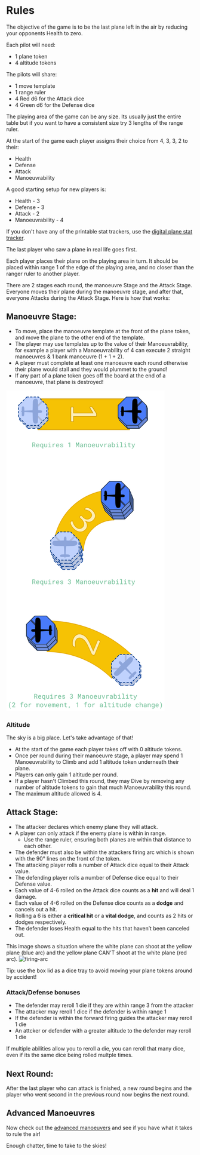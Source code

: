 # Rules

The objective of the game is to be the last plane left in the air by reducing your opponents Health to zero.

Each pilot will need:

- 1 plane token
- 4 altitude tokens

The pilots will share:

- 1 move template
- 1 range ruler
- 4 Red d6 for the Attack dice
- 4 Green d6 for the Defense dice

The playing area of the game can be any size. Its usually just the entire table but if you want to have a consistent size try 3 lengths of the range ruler.

At the start of the game each player assigns their choice from 4, 3, 3, 2 to their:

- Health
- Defense
- Attack
- Manoeuvrability

A good starting setup for new players is:

- Health - 3
- Defense - 3
- Attack - 2
- Manoeuvrability - 4

If you don't have any of the printable stat trackers, use the <a href="https://squadronleader.wollivan.dev/rules/advanced-manoeuvres">digital plane stat tracker</a>.

The last player who saw a plane in real life goes first.

Each player places their plane on the playing area in turn.
It should be placed within range 1 of the edge of the playing area, and no closer than the ranger ruler to another player.

There are 2 stages each round, the manoeuvre Stage and the Attack Stage.
Everyone moves their plane during the manoeuvre stage, and after that, everyone Attacks during the Attack Stage.
Here is how that works:

## Manoeuvre Stage:

- To move, place the manoeuvre template at the front of the plane token, and move the plane to the other end of the template.
- The player may use templates up to the value of their Manoeuvrability, for example a player with a Manoeuvrability of 4 can execute 2 straight manoeuvres & 1 bank manoeuvre (1 + 1 + 2).
- A player must complete at least one manoeuvre each round otherwise their plane would stall and they would plummet to the ground!
- If any part of a plane token goes off the board at the end of a manoeuvre, that plane is destroyed!

![manoeuvre_diagram](./ManoeuvreExamples/manoeuvres.png)

### Altitude

The sky is a big place. Let's take advantage of that!

- At the start of the game each player takes off with 0 altitude tokens.
- Once per round during their manoeuvre stage, a player may spend 1 Manoeuvrability to Climb and add 1 altitude token underneath their plane.
- Players can only gain 1 altitude per round.
- If a player hasn't Climbed this round, they may Dive by removing any number of altitude tokens to gain that much Manoeuvrability this round.
- The maximum altitude allowed is 4.

## Attack Stage:

- The attacker declares which enemy plane they will attack.
- A player can only attack if the enemy plane is within in range.
  - Use the range ruler, ensuring both planes are within that distance to each other.
- The defender must also be within the attackers firing arc which is shown with the 90° lines on the front of the token.
- The attacking player rolls a number of Attack dice equal to their Attack value.
- The defending player rolls a number of Defense dice equal to their Defense value.
- Each value of 4-6 rolled on the Attack dice counts as a **hit** and will deal 1 damage.
- Each value of 4-6 rolled on the Defense dice counts as a **dodge** and cancels out a hit.
- Rolling a 6 is either a **critical hit** or a **vital dodge**, and counts as 2 hits or dodges respectively.
- The defender loses Health equal to the hits that haven’t been canceled out.

This image shows a situation where the white plane can shoot at the yellow plane (blue arc) and the yellow plane CAN'T shoot at the white plane (red arc).
![firing-arc](https://user-images.githubusercontent.com/91621088/167209670-d14cfa27-6109-4bee-8a9e-e8c88d571aa2.jpg)

Tip: use the box lid as a dice tray to avoid moving your plane tokens around by accident!

### Attack/Defense bonuses

- The defender may reroll 1 die if they are within range 3 from the attacker
- The attacker may reroll 1 dice if the defender is within range 1
- If the defender is within the forward firing guides the attacker may reroll 1 die
- An attcker or defender with a greater altitude to the defender may reroll 1 die

If multiple abilities allow you to reroll a die, you can reroll that many dice, even if its the same dice being rolled multple times.

## Next Round:

After the last player who can attack is finished, a new round begins and the player who went second in the previous round now begins the next round.

## Advanced Manoeuvres

Now check out the <a href="https://squadronleader.wollivan.dev/rules/advanced-manoeuvres">advanced manoeuvers</a> and see if you have what it takes to rule the air!

Enough chatter, time to take to the skies!
